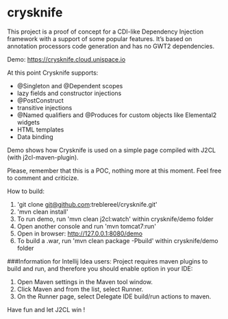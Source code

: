 # crysknife

This project is a proof of concept for a CDI-like Dependency Injection framework with a support of some popular features. It’s based on annotation processors code generation and has no GWT2 dependencies.

Demo: https://crysknife.cloud.unispace.io

At this point Crysknife supports:

* @Singleton and @Dependent scopes
* lazy fields and constructor injections
* @PostConstruct
* transitive injections
* @Named qualifiers and @Produces for custom objects like Elemental2 widgets
* HTML templates
* Data binding

Demo shows how Crysknife is used on a simple page compiled with J2CL (with j2cl-maven-plugin).


Please, remember that this is a POC, nothing more at this moment.
Feel free to comment and criticize.

How to build:
1. 'git clone git@github.com:treblereel/crysknife.git'
2. 'mvn clean install'
3. To run demo, run 'mvn clean j2cl:watch' within crysknife/demo folder</br>
4. Open another console and run 'mvn tomcat7:run'
5. Open in browser: http://127.0.0.1:8080/demo
5. To build a .war, run 'mvn clean package -Pbuild' within crysknife/demo folder

###Information for Intellij Idea users:
Project requires maven plugins to build and run, and therefore you should enable option in your IDE:
1. Open Maven settings in the Maven tool window.
2. Click Maven and from the list, select Runner.
3. On the Runner page, select Delegate IDE build/run actions to maven.

Have fun and let J2CL win !
